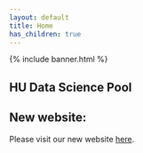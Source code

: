 ```yaml
---
layout: default
title: Home
has_children: true
---
```


{% include banner.html %}



## HU Data Science Pool

## New website:

Please visit our new website [here](https://datascience-hu.github.io/Website/).



